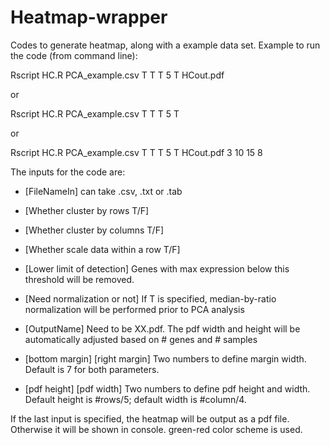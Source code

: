 # Heatmap-wrapper

Codes to generate heatmap, along with a example data set.
Example to run the code (from command line):

Rscript HC.R PCA_example.csv T T T 5 T HCout.pdf

or

Rscript HC.R PCA_example.csv T T T 5 T

or

Rscript HC.R PCA_example.csv T T T 5 T HCout.pdf 3 10 15 8

The inputs for the code are:

-  [FileNameIn] can take .csv, .txt or .tab
  
-  [Whether cluster by rows T/F] 
  
-  [Whether cluster by columns T/F] 
  
-  [Whether scale data within a row T/F] 
  
-  [Lower limit of detection] Genes with max expression below this threshold will be removed.
  
-  [Need normalization or not] If T is specified, median-by-ratio normalization will be performed prior to PCA analysis
  
-  [OutputName] Need to be XX.pdf. The pdf width and height will be automatically adjusted based on # genes and # samples

-  [bottom margin] [right margin] Two numbers to define margin width. Default is 7 for both parameters.
  
-  [pdf height] [pdf width] Two numbers to define pdf height and width. Default height is #rows/5; default width is #column/4.

If the last input is specified, the heatmap will be output as a pdf file.
Otherwise it will be shown in console.
green-red color scheme is used.

